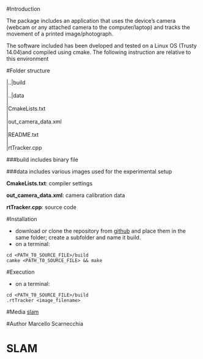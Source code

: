 #Introduction

The package includes an application that uses the device’s camera (webcam or any attached camera to the computer/laptop) and tracks the movement of a printed image/photograph.  

The software included has been dveloped and tested on a Linux OS (Trusty 14.04)and compiled using cmake. The following instruction are relative to this environment

#Folder structure

|..|build  
|  
|..|data  
|  
|CmakeLists.txt  
|  
|out_camera_data.xml  
|  
|README.txt  
|  
|rtTracker.cpp  

###build 
includes binary file

###data
includes various images used for the experimental setup

**CmakeLists.txt**: compiler settings

**out_camera_data.xml**: camera calibration data

**rtTracker.cpp**: source code

#Installation
- download or clone the repository from [github](https://github.com/marscar/RCPRG_laser_drivers) and place them in the same folder; create a subfolder and name it build.
- on a terminal:  
```
cd <PATH_T0_SOURCE_FILE>/build
camke <PATH_T0_SOURCE_FILE> && make
```

#Execution
- on a terminal:  
```
cd <PATH_T0_SOURCE_FILE>/build
.rtTracker <image_filename>
```

#Media
[slam](https://youtu.be/o6yQOMzt_y8)

#Author
Marcello Scarnecchia
# SLAM
